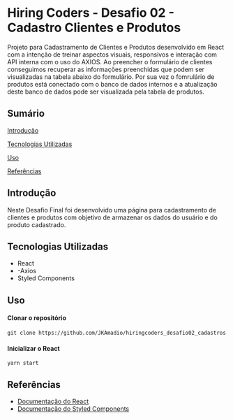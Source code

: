 # Hiring Coders - Desafio 02 - Cadastro Clientes e Produtos
Projeto para Cadastramento de Clientes e Produtos desenvolvido em React com a intenção de treinar aspectos visuais, responsivos e interação com API interna com o uso do AXIOS. Ao preencher o formulário de clientes conseguimos recuperar as informações preenchidas que podem ser visualizadas na tabela abaixo do formulário. Por sua vez o fomrulário de produtos está conectado com o banco de dados internos e a atualização deste banco de dados pode ser visualizada pela tabela de produtos.

## Sumário
[Introdução](#introdução)

[Tecnologias Utilizadas](#tecnologias-utilizadas)

[Uso](#uso)

[Referências](#referências)

## Introdução

Neste Desafio Final foi desenvolvido uma página para cadastramento de clientes e produtos com objetivo de armazenar os dados do usuário e do produto cadastrado.

## Tecnologias Utilizadas
- React
- -Axios
- Styled Components

## Uso

#### Clonar o repositório
```
git clone https://github.com/JKAmadio/hiringcoders_desafio02_cadastros
```

#### Inicializar o React
```
yarn start
```

## Referências

- [Documentação do React](https://pt-br.reactjs.org/docs/getting-started.html)
- [Documentação do Styled Components](https://styled-components.com/docs)